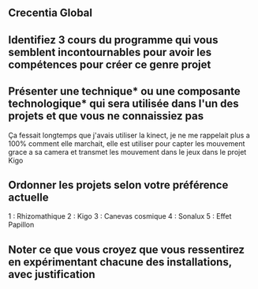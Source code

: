 ## Crecentia Global

## Identifiez 3 cours du programme qui vous semblent incontournables pour avoir les compétences pour créer ce genre projet


## Présenter une technique* ou une composante technologique* qui sera utilisée dans l'un des projets et que vous ne connaissiez pas
Ça fessait longtemps que j'avais utiliser la kinect, je ne me rappelait plus a 100% comment elle marchait, elle est utiliser pour capter les mouvement grace a sa camera et transmet les mouvement dans le jeux dans le projet Kigo

## Ordonner les projets selon votre préférence actuelle
1 : Rhizomathique
2 : Kigo
3 : Canevas cosmique
4 : Sonalux
5 : Effet Papillon


## Noter ce que vous croyez que vous ressentirez en expérimentant chacune des installations, avec justification
